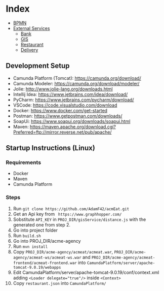 # Index

- [BPMN](bpmn.md)
- [External Services](external-services.md)
  - [Bank](external-services.md#bank)
  - [GIS](external-services.md#gis)
  - [Restaurant](external-services.md#restaurant)
  - [Delivery](external-services.md#delivery)  

## Development Setup

- Camunda Platform (Tomcat): https://camunda.org/download/
- Camunda Modeler: https://camunda.org/download/modeler/
- Jolie: http://www.jolie-lang.org/downloads.html
- Intellij Idea: https://www.jetbrains.com/idea/download/
- PyCharm: https://www.jetbrains.com/pycharm/download/
- VSCode: https://code.visualstudio.com/download
- Docker: https://www.docker.com/get-started
- Postman: https://www.getpostman.com/downloads/
- SoapUi: https://www.soapui.org/downloads/soapui.html
- Maven: https://maven.apache.org/download.cgi?Preferred=ftp://mirror.reverse.net/pub/apache/

## Startup Instructions (Linux)

### Requirements
- Docker
- Maven
- Camunda Platform

### Steps
1. Run `git clone https://github.com/AdamF42/acmEat.git`
2. Get an Api key from ` https://www.graphhopper.com/`
3. Sobstitute `API_KEY` in  `PROJ_DIR/gisService/distance.js` with the generated one from step 2.
4. Go into project folder
5. Run `build.sh` 
6. Go into PROJ_DIR/acme-agency
7. Run `mvn install`
8. Copy `PROJ_DIR/acme-agency/acmeat/acmeat.war`, `PROJ_DIR/acme-agency/acmeat-ws/acmeat-ws.war` and `PROJ_DIR/acme-agency/acmeat-frontend/acmeat-frontend.war` into `CamundaPlatform/server/apache-tomcat-9.0.19/webapps`  
9. Edit CamundaPlatform/server/apache-tomcat-9.0.19/conf/context.xml adding  `<Loader delegate="true"/>` inside `<Context>` 
10. Copy `restaurant.json` into `CamundaPlatform/`